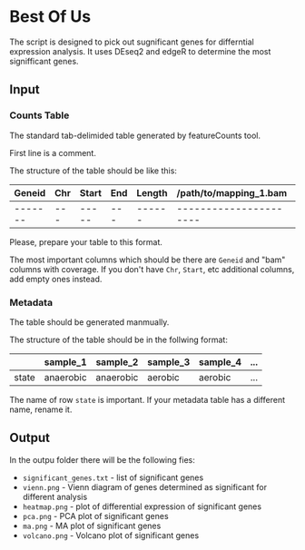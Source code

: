 # Best Of Us
The script is designed to pick out sugnificant genes for differntial expression analysis.
It uses DEseq2 and edgeR to determine the most signifficant genes.

## Input

### Counts Table

The standard tab-delimided table generated by featureCounts tool.

First line is a comment.

The structure of the table should be like this:

| Geneid  | Chr | Start | End | Length | /path/to/mapping_1.bam | /path/to/mapping_2.bam
| ------- | --- | ----- | --- | ------ | ---------------------- | ----------------------
| ------- | --- | ----- | --- | ------ | ---------------------- | ----------------------

Please, prepare your table to this format.

The most important columns which should be there are `Geneid` and "bam" columns with coverage.
If you don't have `Chr`, `Start`, etc additional columns, add empty ones instead.

### Metadata

The table should be generated manmually.

The structure of the table should be in the follwing format:

|  | sample_1  | sample_2   | sample_3 | sample_4 | ...
| - | -  | - | - | - | -
| state | anaerobic | anaerobic  | aerobic  | aerobic | ...

The name of row `state` is important. If your metadata table has a different name, rename it.

## Output

In the outpu folder there will be the following fies:

* `significant_genes.txt` - list of significant genes
* `vienn.png` - Vienn diagram of genes determined as significant for different analysis
* `heatmap.png` - plot of differential expression of significant genes
* `pca.png` - PCA plot of significant genes
* `ma.png` - MA plot of significant genes
* `volcano.png` - Volcano plot of significant genes
